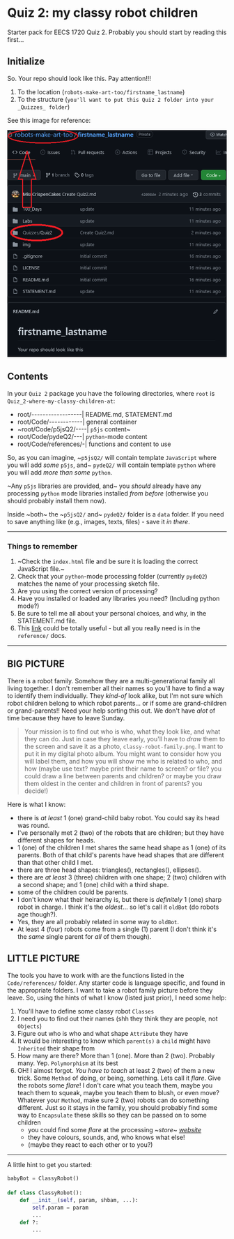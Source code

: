 # Quiz 2: my classy robot children

Starter pack for EECS 1720 Quiz 2. Probably you should start by reading this first...

## Initialize

So. Your repo should look like this. Pay attention!!!

1. To the location (`robots-make-art-too/firstname_lastname`)
2. To the structure (`you'll want to put this Quiz 2 folder into your _Quizzes_ folder`)

See this image for reference:

![image](/Code/references/repo.png "This is what your repo should look like")

## Contents

In your `Quiz 2` package you have the following directories, where `root` is `Quiz_2-where-my-classy-children-at`:

- root/------------------| README.md, STATEMENT.md
- root/Code/------------| general container
- ~root/Code/p5jsQ2/----| `p5js` content~
- root/Code/pydeQ2/---| `python`-mode content
- root/Code/references/-| functions and content to use

So, as you can imagine, ~`p5jsQ2/` will contain template `JavaScript` where you will add _some_ `p5js`, and~ `pydeQ2/` will contain template `python` where you will add _more than some_ `python`.

~Any `p5js` libraries are provided, and~ you _should_ already have any processing `python` mode libraries installed _from before_ (otherwise you should probably install them now).

Inside ~both~ the ~`p5jsQ2/` and~ `pydeQ2/` folder is a `data` folder. If you need to save anything like (e.g., images, texts, files) - save it _in there_.

---

### Things to remember

1. ~Check the `index.html` file and be sure it is loading the correct JavaScript file.~
2. Check that your `python`-mode processing folder (currently `pydeQ2`) matches the name of your processing sketch file.
3. Are you using the correct version of processing?
4. Have you installed or loaded any libraries you need? (Including python mode?)
5. Be sure to tell me all about your personal choices, and why, in the STATEMENT.md file.
6. This [link](https://py.processing.org/reference/createShape.html) could be totally useful - but all you really need is in the `reference/` docs.

---

## BIG PICTURE

There is a robot family. Somehow they are a multi-generational family all living together. I don't remember all their names so you'll have to find a way to identify them individually. They _kind-of_ look alike, but I'm not sure which robot children belong to which robot parents... or if some are grand-children or grand-parents!! Need your help sorting this out. We don't have _alot_ of time because they have to leave Sunday.
>
> Your mission is to find out who is who, what they look like, and what they can do. Just in case they leave early, you'll have to _draw_ them to the screen and save it as a photo, `classy-robot-family.png`. I want to put it in my digital photo album. You might want to consider how you will label them, and how you will show me who is related to who, and how (maybe use text? maybe print their name to screen? or file? you could draw a line between parents and children? or maybe you draw them oldest in the center and children in front of parents? you decide!)
>

Here is what I know:

- there is _at least_ 1 (one) grand-child baby robot. You could say its head was round.
- I've personally met 2 (two) of the robots that are children; but they have different shapes for heads.
- 1 (one) of the children I met shares the same head shape as 1 (one) of its parents. Both of that child's parents have head shapes that are different than that other child I met.
- there are three head shapes: triangles(), rectangles(), ellipses().
- there are _at least_ 3 (three) children with one shape; 2 (two) children with a second shape; and 1 (one) child with a third shape.
- some of the children could be parents.
- I don't know what their heirarchy is, but there is _definitely_ 1 (one) sharp robot in charge. I think it's the _oldest_... so let's call it `oldBot` (do robots age though?).
- Yes, they are all probably related in some way to `oldBot`.
- At least 4 (four) robots come from a single (1) parent (I don't think it's the _same_ single parent for _all_ of them though).

## LITTLE PICTURE

The tools you have to work with are the functions listed in the `Code/references/` folder. Any starter code is language specific, and found in the appropriate folders. I want to take a robot family picture before they leave. So, using the hints of what I know (listed just prior), I need some help:

1. You'll have to define some classy robot `Classes`
2. I need you to find out their names (shh they think they are people, not `Objects`)
3. Figure out who is who and what shape `Attribute` they have
4. It would be interesting to know which `parent(s)` a `child` might have `Inherited` their shape from
5. How many are there? More than 1 (one). More than 2 (two). Probably many. Yep. `Polymorphism` at its best
6. OH! I almost forgot. _You have to teach_ at least 2 (two) of them a new trick. Some `Method` of doing, or being, something. Lets call it _flare_. Give the robots some _flare_! I don't care what you teach them, maybe you teach them to squeak, maybe you teach them to blush, or even move? Whatever your `Method`, make sure 2 (two) robots can do something different. Just so it stays in the family, you should probably find some way to `Encapsulate` these skills so they can be passed on to some children
   - you could find some _flare_ at the processing ~_store_~ [_website_](https://py.processing.org/reference/)
   - they have colours, sounds, and, who knows what else!
   - (maybe they react to each other or to you?)

---

A little hint to get you started:

```Python
babyBot = ClassyRobot()

def class ClassyRobot():
    def __init__(self, param, shbam, ...):
        self.param = param
        ...
    def ?:
        ...
```

